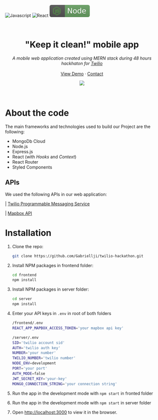 ![Javascript](https://aleen42.github.io/badges/src/javascript.svg)
![React](https://aleen42.github.io/badges/src/react.svg)
![NodeJs](https://github.com/aleen42/badges/raw/master/src/node.svg)

<br />
<p align="center">
  <h1 align="center">"Keep it clean!" mobile app</h1>

  <p align="center">
    <i>
    A mobile web application created using MERN stack during 48 hours hackhaton for <a href="https://www.twilio.com">Twilio</a> 
    </i>
    <br />
    <br />
    <a href="#">View Demo</a>
    ·
    <a href="https://github.com/Gabriellji/e-commerce-app#who-are-we">Contact</a>    
</p>
  <p align="center">   <img src="https://i.imgur.com/Abgwozo.png"/></p>
</br>


#  About the code
The main frameworks and technologies used to build our Project are the following:

- MongoDb Cloud
- Node.js
- Express.js
- React (with *Hooks* and *Context*)
- React Router
- Styled Components

## APIs
We used the following APIs in our web application:

| [Twilio Programmable Messaging Service](https://www.twilio.com/docs/messaging/services) 

| [Mapbox API](https://docs.mapbox.com/api/overview/ "https://docs.mapbox.com/api/overview/") 

# Installation
1. Clone the repo:
    ```sh
    git clone https://github.com/Gabriellji/twilio-hackathon.git
    ```
2. Install NPM packages in frontend folder:
    ```sh
    cd frontend
    npm install
    ```
3. Install NPM packages in server folder:
   ```sh
   cd server
   npm install
   ```
4. Enter your API keys in `.env` in root of both folders
    ```sh
    /frontend/.env
    REACT_APP_MAPBOX_ACCESS_TOKEN='your mapbox api key'
    ```
    ```sh
    /server/.env
    SID='twilio account sid'
    AUTH='twilio auth key'
    NUMBER='your number'
    TWILIO_NUMBER='twilio number'
    NODE_ENV=development
    PORT='your port'
    AUTH_MODE=false
    JWT_SECRET_KEY='your-key'
    MONGO_CONNECTION_STRING='your connection string'
    ```

5. Run the app in the development mode with `npm start` in fronted folder 

6. Run the app in the development mode with `npm start` in server folder

7. Open [http://localhost:3000](http://localhost:3000) to view it in the browser.



